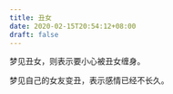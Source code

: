 ```yaml
---
title: 丑女
date: 2020-02-15T20:54:12+08:00
draft: false
---
```


梦见丑女，则表示要小心被丑女缠身。

梦见自己的女友变丑，表示感情已经不长久。

